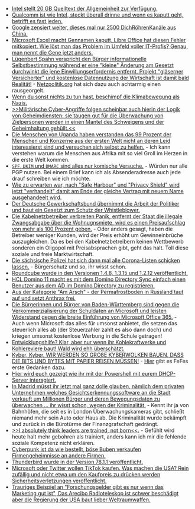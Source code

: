 * [Intel stellt 20 GB Quelltext der Allgemeinheit zur Verfügung.](https://www.bleepingcomputer.com/news/security/intel-leak-20gb-of-source-code-internal-docs-from-alleged-breach/)
* [Qualcomm ist wie Intel, steckt überall drinne und wenn es kaputt geht, betrifft es fast jeden.](https://www.bleepingcomputer.com/news/security/nearly-50-percent-of-all-smartphones-affected-by-qualcomm-snapdragon-bugs/)
* [Google zensiert weiter, dieses mal nur 2500 DichRöhrenKanäle aus China.](https://www.bleepingcomputer.com/news/google/google-banned-2500-chinese-youtube-channels-for-disinformation/)
* [Microsoft Excel macht Gennamen kaputt, Libre Office hat diesen Fehler mitkopiert. Wie löst man das Problem im Umfeld voller IT-Profis? Genau, man nennt die Gene jetzt anders.](https://tuxproject.de/blog/2020/08/microsoft-naming-for-science-365/)
* [Lügenbert Spahn verspricht den Bürger informationelle Selbstbestimmung während er eine "kleine" Änderung am Gesetzt durchwinkt die jene Einwillungserfordernis entfernt. Projekt "gläserner Versicherter" und kostenlose Datennutzung der Wirtschaft ist damit bald Realität!](https://www.heise.de/tp/features/Oberster-Datenschuetzer-und-73-Mio-Buerger-ausgetrickst-4863346.html) - [Netzpolitik.org](https://netzpolitik.org/2020/zielgerichtete-werbung-durch-krankenkassen-unbeachtete-aenderung-weicht-im-patientendaten-schutz-gesetz-auf/) hat sich dazu auch achtarmig einen rausgeorgelt.
* [Wenn du sonst nichts zu tun hast, beschimpf die Klimabewegung als Nazis.](https://tuxproject.de/blog/2020/08/klimanazis/)
* [>>Militärische Cyber-Angriffe folgen scheinbar auch hierin der Logik von Geheimdiensten: sie taugen gut für die Überwachung von Zielpersonen werden in einen Mantel des Schweigens und der Geheimhaltung gehüllt.<<](https://netzpolitik.org/2020/militaerische-cyber-operationen-staatliches-hacking-entscheidet-keinen-krieg/)
* [Die Menschen von Uganda haben verstanden das 99 Prozent der Menschen und Konzerne aus der ersten Welt nicht an deren Leid interessierst sind und versuchen sich selbst zu helfen.](https://netzfrauen.org/2020/08/10/africa-12/) - Ich kann verstehen warum die Menschen aus Afrika mit so viel Groll im Herzen in die erste Welt kommen.
* [`SPF`, `DKIM` und `DMARC` sind alles nur komische Versuche.](https://www.golem.de/news/e-mail-spoofing-das-problem-mit-dmarc-2008-150099.html) - Würden nur alle PGP nutzen. Bei einem Brief kann ich als Absenderadresse auch jede drauf schreiben wie ich möchte.
* [Wie zu erwarten war, nach "Safe Harbour" und "Privacy Shield" wird jetzt "verhandelt" damit am Ende der gleiche Vertrag mit neuem Name ausgehandeelt wird.](https://www.golem.de/news/privacy-shield-eu-und-usa-verhandeln-ueber-besseren-datenschutz-2008-150175.html)
* [Der Deutsche Gewerkschaftsbund übernimmt die Arbeit der Politiker und baut ein Gesetzt zum Schutz der Whistleblower.](https://netzpolitik.org/2020/dgb-gutachten-bundesregierung-muss-beim-schutz-von-whistleblowern-nachbessern/)
* [Die Kabelnetzbetreiber verbreiten Panik, entfernt der Staat die illegale Zwangsabgabe über die Wohnugnsmiete, wird es einen Preisaufschlag von mehr als 100 Prozent geben.](https://www.golem.de/news/anga-und-breko-abrechnung-des-kabelnetzzugangs-soll-unbedingt-bleiben-2008-150164.html) - Oder anders gesagt, haben die Betreiber weniger Kunden, wird der Preis erhöht um Gewinneinbrüche auszugleichen. Da es bei den Kabelnetzbetreibern keinen Wettbewerb sonderen ein Oligopol mit Preisabsprachen gibt, geht das halt. Toll diese soziale und freie Marktwirtschaft.
* [Die sächsische Polizei hat sich dann mal alle Corona-Listen schicken lassen.](https://netzpolitik.org/2020/corona-saechsisches-innenministerium-verschwieg-uebermittlung-von-infizierten-listen-an-polizei/) - Bürgerschutz und so, ihr wisst schon.
* [Roundcube wurde in den Versionen 1.4.8, 1.3.15 und 1.2.12 veröffentlicht.](https://roundcube.net/news/2020/08/10/security-updates-1.4.8-1.3.15-and-1.2.12)
* [HCL Domino 11 macht es mit dem Domino Directory Sync einfach einen Benutzer aus dem AD im Domino Directory zu registrieren.](https://n-komm.de/fehler-beim-registrieren-von-personen-per-dirsync/)
* [Aus der Kategorie "Am Arsch" - der Permafrostboden in Russland taut auf und setzt Anthrax frei.](https://blog.fefe.de/?ts=a1cc496b)
* [Die Bürgerinnen und Bürger von Baden-Württemberg sind gegen die Verkommerzialisierung der Schuldaten an Microsoft und leisten Widerstand gegen die breite Einführung von Microsoft Office 365.](https://www.kuketz-blog.de/widerstand-gegen-microsoft-an-schulen-in-baden-wuerttemberg/) - Auch wenn Microsoft das alles für umsonst anbietet, die setzen das steuerlich alles ab (der Steuerzahler zahlt es also dann doch) und kriegen umsonst kostenlose Werbung in die Schule getragen!
* [Entwicklungshilfe? Klar, aber nur wenn ihr Kohlekraftwerke und Kohlereviere baut! Wald wird ehh überschätzt.](https://netzfrauen.org/2020/08/11/india-14/)
* [Kyber, Kyber, WIR WERDEN SO GROßE KYBERWOLKEN BAUEN, DASS DIE BITS UND BYTES MIT PAPIER REISEN MÜSSEN!](https://www.golem.de/news/deutsche-darpa-cyberagentur-des-bundes-offiziell-gegruendet-2008-150187.html) - [Hier](https://blog.fefe.de/?ts=a1cde187) gibt es FeFes erste Gedanken dazu.
* [Hier wird euch gezeigt wie ihr mit der Powershell mit eurem DHCP-Server interagiert.](https://4sysops.com/archives/analyze-dhcp-server-with-powershell/)
* [In Madrid müsst ihr jetzt mal ganz dolle glauben, nämlich dem privaten Unternehmen welches Gesichtserkennungssoftware an die Stadt verkauft um Millionen Bürger und deren Bewegungsdaten zu überwachen ... ihr wisst schon, wegen der Kriminalität.](https://netzpolitik.org/2020/gesichtserkennung-in-madrid-videokameras-ueberwachen-unbemerkt-millionen-fahrgaeste/) - Kennt ihr ja von Bahnhöfen, die seit es in London Überwachungskameras gibt, schließt niemand mehr sein Auto oder Haus ab. Die Kriminalität wurde bekämpft und zurück in die Bürotürme der Finanzgrafschaft gedrängt.
* [>>I absolutely think leaders are trained, not born<<.](https://atxwoman.com/the-problem-solver-lisa-su/) - Gefühlt wird heute halt mehr gebohren als trainiert, anders kann ich mir die fehlende soziale Kompetenz nicht erklären.
* [Cyberpunk ist da wie bestellt, böse Buben verkaufen Firmengeheimnisse an andere Firmen.](https://www.bleepingcomputer.com/news/security/network-intruders-selling-access-to-high-value-companies/)
* [Thunderbird wurde in der Version 78.1.1 veröffentlicht.](https://www.planet3dnow.de/cms/57604-thunderbird-78-1-1/)
* [Microsoft oder Twitter wollen TikTok kaufen. Was machen die USA? Rein zufällig und nicht etwa um den Kaufpreis zu drücken werden Sicherheitsverletzungen veröffentlicht.](https://www.golem.de/news/bytedance-tiktok-hat-unerlaubt-geraete-adressen-gesammelt-2008-150212.html)
* [Trauriges Beispiel an "Forschungsgelder gibt es nur wenn das Marketing gut ist", Das Arecibo Radioteleskop ist schwer beschädigt aber die Regierung der USA baut lieber Weltraumwaffen.](https://www.golem.de/news/astronomie-arecibo-radioteleskop-schwer-beschaedigt-2008-150208.html)
